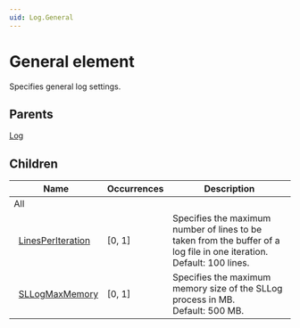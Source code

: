 ```yaml
---
uid: Log.General
---
```


# General element

Specifies general log settings.

## Parents

[Log](xref:LogSettingsLog)

## Children

| Name | Occurrences | Description |
| --- | --- | --- |
| All |  |  |
| &#160;&#160;[LinesPerIteration](xref:Log.General.LinesPerIteration) | [0, 1] | Specifies the maximum number of lines to be taken from the buffer of a log file in one iteration.<br>Default: 100 lines. |
| &#160;&#160;[SLLogMaxMemory](xref:Log.General.SLLogMaxMemory) | [0, 1] | Specifies the maximum memory size of the SLLog process in MB.<br>Default: 500 MB. |
